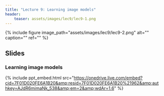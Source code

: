 ```yaml
---
title: "Lecture 9: Learning image models"
header:
    teaser: assets/images/lec9/lec9-1.png
---
```



{% include figure
image_path="assets/images/lec9/lec9-2.png"
alt="" caption="" ref=""
%}

## Slides


### Learning image models

{% include ppt_embed.html
src="https://onedrive.live.com/embed?cid=7F01D020FE6A1B20&amp;resid=7F01D020FE6A1B20%21962&amp;authkey=AJdR6mimaNk_538&amp;em=2&amp;wdAr=1.6" %}
